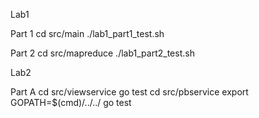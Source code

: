 Lab1

Part 1
cd src/main
./lab1_part1_test.sh

Part 2
cd src/mapreduce
./lab1_part2_test.sh



Lab2

Part A
cd src/viewservice
go test
cd src/pbservice
export GOPATH=$(cmd)/../../
go test
